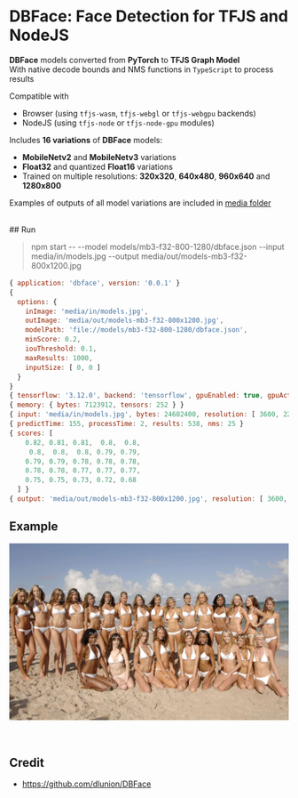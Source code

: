 # DBFace: Face Detection for TFJS and NodeJS

**DBFace** models converted from **PyTorch** to **TFJS Graph Model**  
With native decode bounds and NMS functions in `TypeScript` to process results  

Compatible with 
- Browser (using `tfjs-wasm`, `tfjs-webgl` or `tfjs-webgpu` backends)
- NodeJS (using `tfjs-node` or `tfjs-node-gpu` modules)

Includes **16 variations** of **DBFace** models:
- **MobileNetv2** and **MobileNetv3** variations
- **Float32** and quantized **Float16** variations  
- Trained on multiple resolutions: **320x320**, **640x480**, **960x640** and **1280x800**

Examples of outputs of all model variations are included in [media folder](https://github.com/vladmandic/dbface/tree/main/media/out)

<br>
## Run

> npm start -- --model models/mb3-f32-800-1280/dbface.json --input media/in/models.jpg --output media/out/models-mb3-f32-800x1200.jpg

```js
{ application: 'dbface', version: '0.0.1' }
{
  options: {
    inImage: 'media/in/models.jpg',
    outImage: 'media/out/models-mb3-f32-800x1200.jpg',
    modelPath: 'file://models/mb3-f32-800-1280/dbface.json',
    minScore: 0.2,
    iouThreshold: 0.1,
    maxResults: 1000,
    inputSize: [ 0, 0 ]
  }
}
{ tensorflow: '3.12.0', backend: 'tensorflow', gpuEnabled: true, gpuActive: true }
{ memory: { bytes: 7123912, tensors: 252 } }
{ input: 'media/in/models.jpg', bytes: 24602400, resolution: [ 3600, 2278 ], tensor: [ 1, 800, 1280, 3 ], type: 'float32' }
{ predictTime: 155, processTime: 2, results: 538, nms: 25 }
{ scores: [
    0.82, 0.81, 0.81,  0.8,  0.8,
     0.8,  0.8,  0.8, 0.79, 0.79,
    0.79, 0.79, 0.78, 0.78, 0.78,
    0.78, 0.78, 0.77, 0.77, 0.77,
    0.75, 0.75, 0.73, 0.72, 0.68
  ] }
{ output: 'media/out/models-mb3-f32-800x1200.jpg', resolution: [ 3600, 2278 ] }
```

## Example

![Example Image](media/out/models-mb3-f32-800x1280.jpg)

<br>

## Credit

- <https://github.com/dlunion/DBFace>
